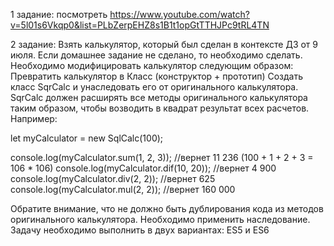 1 задание:
посмотреть https://www.youtube.com/watch?v=5l01s6Vkqp0&list=PLbZerpEHZ8s1B1t1opGtTTHJPc9tRL4TN

2 задание:
Взять калькулятор, который был сделан в контексте ДЗ от 9 июля.
Если домашнее задание не сделано, то необходимо сделать.
Необходимо модифицировать калькулятор следующим образом:
Превратить калькулятор в Класс (конструктор + прототип)
Создать класс SqrCalc и унаследовать его от оригинального калькулятора.
SqrCalc должен расширять все методы оригинального калькулятора таким образом, чтобы возводить в квадрат результат всех расчетов. Например:

let myCalculator = new SqlCalc(100);

console.log(myCalculator.sum(1, 2, 3)); //вернет 11 236 (100 + 1 + 2 + 3 = 106 * 106)
console.log(myCalculator.dif(10, 20)); //вернет 4 900
console.log(myCalculator.div(2, 2)); //вернет 625
console.log(myCalculator.mul(2, 2)); //вернет 160 000


Обратите внимание, что не должно быть дублирования кода из методов оригинального калькулятора. Необходимо применить наследование.
Задачу необходимо выполнить в двух вариантах: ES5 и ES6